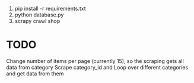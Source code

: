 1. pip install -r requirements.txt
2. python database.py
3. scrapy crawl shop

# TODO
Change number of items per page (currently 15), so the scraping gets all data from category
Scrape category_id and Loop over different categories and get data from them
